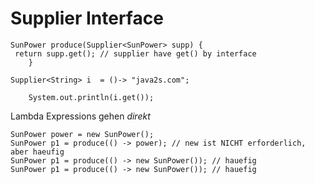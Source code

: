 Supplier Interface
==================

```
SunPower produce(Supplier<SunPower> supp) { 
 return supp.get(); // supplier have get() by interface
    }
```
```
Supplier<String> i  = ()-> "java2s.com";
    
    System.out.println(i.get());
```

Lambda Expressions gehen *direkt*
```
SunPower power = new SunPower();
SunPower p1 = produce(() -> power); // new ist NICHT erforderlich, aber haeufig
SunPower p1 = produce(() -> new SunPower()); // hauefig
SunPower p1 = produce(() -> new SunPower()); // hauefig
 
```
